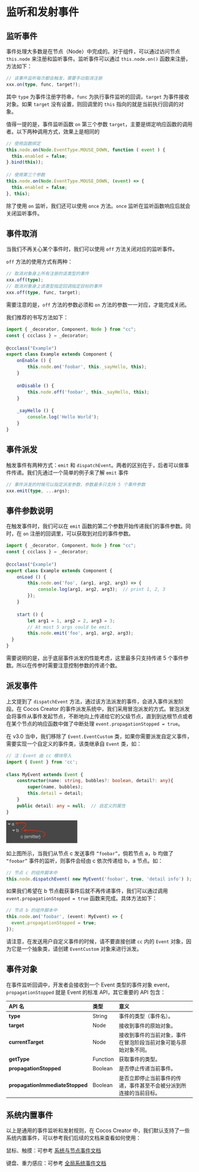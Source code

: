# 监听和发射事件

## 监听事件

事件处理大多数是在节点（Node）中完成的。对于组件，可以通过访问节点 `this.node` 来注册和监听事件。监听事件可以通过 `this.node.on()` 函数来注册，方法如下：

```ts
// 该事件监听每次都会触发，需要手动取消注册
xxx.on(type, func, target?);
```

其中 `type` 为事件注册字符串，`func` 为执行事件监听的回调，`target` 为事件接收对象。如果 `target` 没有设置，则回调里的 `this` 指向的就是当前执行回调的对象。

值得一提的是，事件监听函数 `on` 第三个参数 `target`，主要是绑定响应函数的调用者。以下两种调用方式，效果上是相同的

```ts
// 使用函数绑定
this.node.on(Node.EventType.MOUSE_DOWN, function ( event ) {
  this.enabled = false;
}.bind(this));

// 使用第三个参数
this.node.on(Node.EventType.MOUSE_DOWN, (event) => {
  this.enabled = false;
}, this);
```

除了使用 `on` 监听，我们还可以使用 `once` 方法。`once` 监听在监听函数响应后就会关闭监听事件。

## 事件取消

当我们不再关心某个事件时，我们可以使用 `off` 方法关闭对应的监听事件。

`off` 方法的使用方式有两种：

```ts
// 取消对象身上所有注册的该类型的事件
xxx.off(type);
// 取消对象身上该类型指定回调指定目标的事件
xxx.off(type, func, target);
```

需要注意的是，`off` 方法的参数必须和 `on` 方法的参数一一对应，才能完成关闭。

我们推荐的书写方法如下：

```ts
import { _decorator, Component, Node } from "cc";
const { ccclass } = _decorator;

@ccclass("Example")
export class Example extends Component {
    onEnable () {
        this.node.on('foobar', this._sayHello, this);
    }

    onDisable () {
        this.node.off('foobar', this._sayHello, this);
    }

    _sayHello () {
        console.log('Hello World');
    }
}
```

## 事件派发

触发事件有两种方式：`emit` 和 `dispatchEvent`。两者的区别在于，后者可以做事件传递。我们先通过一个简单的例子来了解 `emit` 事件

```ts
// 事件派发的时候可以指定派发参数，参数最多只支持 5 个事件参数
xxx.emit(type, ...args);
```

## 事件参数说明

在触发事件时，我们可以在 `emit` 函数的第二个参数开始传递我们的事件参数。同时，在 `on` 注册的回调里，可以获取到对应的事件参数。

```ts
import { _decorator, Component, Node } from "cc";
const { ccclass } = _decorator;

@ccclass("Example")
export class Example extends Component {
    onLoad () {
        this.node.on('foo', (arg1, arg2, arg3) => {
            console.log(arg1, arg2, arg3);  // print 1, 2, 3
        });
    }

    start () {
        let arg1 = 1, arg2 = 2, arg3 = 3;
        // At most 5 args could be emit.
        this.node.emit('foo', arg1, arg2, arg3);
  }
}
```

需要说明的是，出于底层事件派发的性能考虑，这里最多只支持传递 5 个事件参数。所以在传参时需要注意控制参数的传递个数。

## 派发事件

上文提到了 `dispatchEvent` 方法，通过该方法派发的事件，会进入事件派发阶段。在 Cocos Creator 的事件派发系统中，我们采用冒泡派发的方式。冒泡派发会将事件从事件发起节点，不断地向上传递给它的父级节点，直到到达根节点或者在某个节点的响应函数中做了中断处理 `event.propagationStopped = true`。

在 v3.0 当中，我们移除了 `Event.EventCustom` 类，如果你需要派发自定义事件，需要实现一个自定义的事件类，该类继承自 `Event` 类，如：

```ts
// 注：Event 由 cc 模块导入
import { Event } from 'cc';

class MyEvent extends Event {
    constructor(name: string, bubbles?: boolean, detail?: any){
        super(name, bubbles);
        this.detail = detail;
    }
    public detail: any = null;  // 自定义的属性
}
```

![bubble-event](bubble-event.png)

如上图所示，当我们从节点 c 发送事件 `“foobar”`，倘若节点 a，b 均做了 `“foobar”` 事件的监听，则事件会经由 c 依次传递给 b，a 节点。如：

```ts
// 节点 c 的组件脚本中
this.node.dispatchEvent( new MyEvent('foobar', true, 'detail info') );
```

如果我们希望在 b 节点截获事件后就不再传递事件，我们可以通过调用 `event.propagationStopped = true` 函数来完成。具体方法如下：

```ts
// 节点 b 的组件脚本中
this.node.on('foobar', (event: MyEvent) => {
  event.propagationStopped = true;
});
```

请注意，在发送用户自定义事件的时候，请不要直接创建 `cc` 内的 `Event` 对象，因为它是一个抽象类，请创建 `EventCustom` 对象来进行派发。

## 事件对象

在事件监听回调中，开发者会接收到一个 Event 类型的事件对象 event，`propagationStopped` 就是 Event 的标准 API，其它重要的 API 包含：

| API 名                 | 类型             | 意义             |
| :-------------             | :----------            |   :----------        |
| **type**           | String   | 事件的类型（事件名）。                      |
| **target**          | Node | 接收到事件的原始对象。                      |
| **currentTarget**          | Node | 接收到事件的当前对象，事件在冒泡阶段当前对象可能与原始对象不同。                      |
| **getType**      | Function   | 获取事件的类型。                      |
| **propagationStopped**   | Boolean   | 是否停止传递当前事件。                      |
| **propagationImmediateStopped**              | Boolean   | 是否立即停止当前事件的传递，事件甚至不会被分派到所连接的当前目标。                      |

## 系统内置事件

以上是通用的事件监听和发射规则，在 Cocos Creator 中，我们默认支持了一些系统内置事件，可以参考我们后续的文档来查看如何使用：

鼠标、触摸：可参考 [系统与节点事件文档](event-builtin.md)

键盘、重力感应：可参考 [全局系统事件文档](event-input.md)
